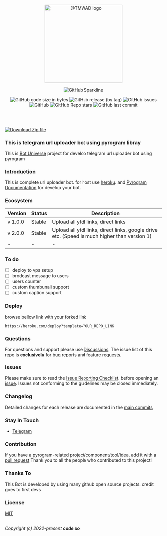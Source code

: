 <p align="center"><a href="https://t.me/TMWAD" target="_blank" rel="noopener noreferrer"><img width="250" src="https://github.com/kalanakt/All-Url-Uploader/blob/main/pic/tmwad.png" alt="@TMWAD logo"></a></p>

<p align='center'>
  <img alt="GitHub Sparkline" src="https://stars.medv.io/kalanakt/All-Url-Uploader.svg">
</p>


<p align="center">
  <img alt="GitHub code size in bytes" src="https://img.shields.io/github/languages/code-size/kalanakt/All-Url-Uploader?logo=files&logoColor=f72585&style=social">
  <img alt="GitHub release (by tag)" src="https://img.shields.io/github/downloads/kalanakt/All-Url-Uploader/v1.0.0/total?color=90dbf4&logo=arlo&style=social">
  <img alt="GitHub issues" src="https://img.shields.io/github/issues-raw/kalanakt/All-Url-Uploader?color=8eecf5&logo=anaconda&logoColor=06d6a0&style=social">
  <img alt="GitHub" src="https://img.shields.io/github/license/kalanakt/All-Url-Uploader?logo=adguard&logoColor=390099&style=social">
  <img alt="GitHub Repo stars" src="https://img.shields.io/github/stars/kalanakt/All-Url-Uploader?color=90e0ef&logoColor=ff4d6d&style=social">
  <img alt="GitHub last commit" src="https://img.shields.io/github/last-commit/kalanakt/All-Url-Uploader?logo=electron&logoColor=89fc00&style=social">
</p>
<br><br>

<a href="https://github.com/kalanakt/All-Url-Uploader/archive/refs/tags/v1.0.0.zip"><img alt="Download Zip file" src="https://img.shields.io/github/downloads/kalanakt/All-Url-Uploader/v1.0.0/total?color=caf0f8&label=Download%20As%20Zip%20v1.0.0&logo=Files&logoColor=caf0f8&style=for-the-badge"></a>

<h3>This is telegram url uploader bot using pyrogram libray</h3>
<p>This is <a href="https://t.me/TMWAD" target="_blank" rel="noopener noreferrer">Bot Universe</a> project for develop telegram url uploader bot using pyrogram</p>

<h3>Introduction</h3>
<p>This is complete url uploader bot. for host use <a href="https://dashboard.heroku.com/" target="_blank" rel="noopener noreferrer">heroku</a>. and <a href="https://docs.pyrogram.org" target="_blank" rel="noopener noreferrer">Pyrogram Documentation</a> for develop your bot.</p>

<h3>Ecosystem</h3>

| Version              | Status                | Description                                                                    | 
| -------------------- | --------------------- | ------------------------------------------------------------------------------ |
| v 1.0.0              | Stable                | Upload all ytdl links, direct links                                            |
| v 2.0.0              | Stable                | Upload all ytdl links, direct links, google drive etc. (Speed is much higher than version 1) |
|           -          |           -           |                                    -                                           |

<h3>To do</h3>

 * [ ] deploy to vps setup
 * [ ] brodcast message to users
 * [ ] users counter
 * [ ] custom thumbunali support
 * [ ] custom caption support
 
<h3>Deploy</h3>

<p>browse bellow link with your forked link</p>

`https://heroku.com/deploy?template=YOUR_REPO_LINK`

<h3>Questions</h3>

<p>For questions and support please use <a href="https://github.com/kalanakt/All-Url-Uploader/discussions" target="_blank" rel="noopener noreferrer">Discussions</a>. The issue list of this repo is <strong>exclusively</strong> for bug reports and feature requests.</p>

<h3>Issues</h3>

<p>Please make sure to read the <a href="https://github.com/kalanakt/All-Url-Uploader/discussions/categories/issue-reporting-checklist" target="_blank" rel="noopener noreferrer">Issue Reporting Checklist</a>. before opening an <a href="https://github.com/kalanakt/All-Url-Uploader/issues" target="_blank" rel="noopener noreferrer">issue</a>. Issues not conforming to the guidelines may be closed immediately.</p>

<h3>Changelog</h3>

<p>Detailed changes for each release are documented in the <a href="https://github.com/kalanakt/All-Url-Uploader/commits/main" target="_blank" rel="noopener noreferrer">main commits</a></p> 

<h3>Stay In Touch</h3>

- [Telegram](https://t.me/TMWAD)

<h3>Contribution</h3>

<p>If you have a pyrogram-related project/component/tool/idea, add it with a <a href="https://github.com/kalanakt/All-Url-Uploader/pulls" target="_blank" rel="noopener noreferrer">pull request</a> Thank you to all the people who contributed to this project!</p>

<h3>Thanks To</h3>

<p>This Bot is developed by using many github open source projects. credit goes to first devs</p>

<h3>License</h3>

[MIT](https://opensource.org/licenses/MIT)

<br>
<em align='center'>Copyright (c) 2022-present <strong>code xo</strong></em>